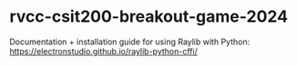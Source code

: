 # rvcc-csit200-breakout-game-2024

Documentation + installation guide for using Raylib with Python: https://electronstudio.github.io/raylib-python-cffi/
